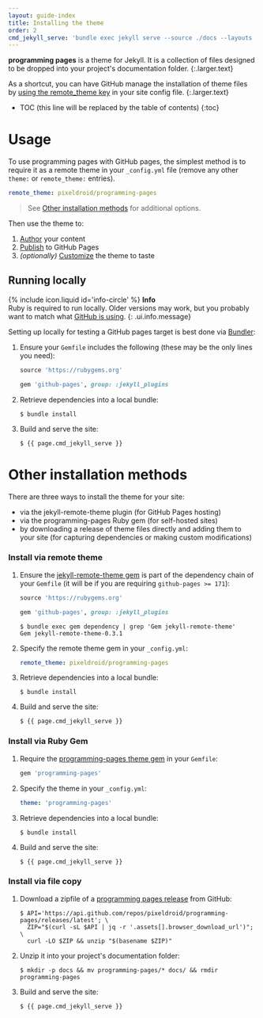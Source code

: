 ```yaml
---
layout: guide-index
title: Installing the theme
order: 2
cmd_jekyll_serve: 'bundle exec jekyll serve --source ./docs --layouts ./docs/_layouts'
---
```


**programming pages** is a theme for Jekyll. It is a collection of files designed to be dropped into your project's documentation folder.
{:.larger.text}

As a shortcut, you can have GitHub manage the installation of theme files by [using the remote_theme key][remote-theme] in your site config file.
{:.larger.text}

- TOC (this line will be replaced by the table of contents)
{:toc}


# Usage

To use programming pages with GitHub pages, the simplest method is to require it as a remote theme in your `_config.yml` file (remove any other `theme:` or `remote_theme:` entries).

```yaml
remote_theme: pixeldroid/programming-pages
```
> See [Other installation methods](#other-installation-methods) for additional options.

Then use the theme to:

1. [Author][author] your content
1. [Publish][publish] to GitHub Pages
1. _(optionally)_ [Customize][customize] the theme to taste


## Running locally

<span>{% include icon.liquid id='info-circle' %} <b>Info</b></span><br>Ruby is required to run locally. Older versions may work, but you probably want to match what [GitHub is using][pages-versions].
{: .ui.info.message}

Setting up locally for testing a GitHub pages target is best done via [Bundler][bundler]:

1. Ensure your `Gemfile` includes the following (these may be the only lines you need):

   ```ruby
   source 'https://rubygems.org'

   gem 'github-pages', group: :jekyll_plugins
   ```

1. Retrieve dependencies into a local bundle:

   ```console
   $ bundle install
   ```

1. Build and serve the site:

   ```console
   $ {{ page.cmd_jekyll_serve }}
   ```


# Other installation methods

There are three ways to install the theme for your site:

- via the jekyll-remote-theme plugin (for GitHub Pages hosting)
- via the programming-pages Ruby gem (for self-hosted sites)
- by downloading a release of theme files directly and adding them to your site (for capturing dependencies or making custom modifications)

### Install via remote theme

1. Ensure the [jekyll-remote-theme gem][remote-theme-gem] is part of the dependency chain of your `Gemfile` (it will be if you are requiring `github-pages >= 171`):

   ```ruby
   source 'https://rubygems.org'

   gem 'github-pages', group: :jekyll_plugins
   ```

   ```console
   $ bundle exec gem dependency | grep 'Gem jekyll-remote-theme'
   Gem jekyll-remote-theme-0.3.1
   ```

1. Specify the remote theme gem in your `_config.yml`:

   ```yaml
   remote_theme: pixeldroid/programming-pages
   ```

1. Retrieve dependencies into a local bundle:

   ```console
   $ bundle install
   ```

1. Build and serve the site:

   ```console
   $ {{ page.cmd_jekyll_serve }}
   ```

### Install via Ruby Gem

1. Require the [programming-pages theme gem][programming-pages-gem] in your `Gemfile`:

   ```ruby
   gem 'programming-pages'
   ```

1. Specify the theme in your `_config.yml`:

   ```yaml
   theme: 'programming-pages'
   ```

1. Retrieve dependencies into a local bundle:

   ```console
   $ bundle install
   ```

1. Build and serve the site:

   ```console
   $ {{ page.cmd_jekyll_serve }}
   ```

### Install via file copy

1. Download a zipfile of a [programming pages release][releases] from GitHub:

   ```console
   $ API='https://api.github.com/repos/pixeldroid/programming-pages/releases/latest'; \
     ZIP="$(curl -sL $API | jq -r '.assets[].browser_download_url')"; \
     curl -LO $ZIP && unzip "$(basename $ZIP)"
   ```

1. Unzip it into your project's documentation folder:

   ```console
   $ mkdir -p docs && mv programming-pages/* docs/ && rmdir programming-pages
   ```

1. Build and serve the site:

   ```console
   $ {{ page.cmd_jekyll_serve }}
   ```



[author]: {{site.baseurl}}/guides/Authoring-Documentation/#/guides/ "Authoring documentation"
[bundler]: http://bundler.io/ "Manage your Ruby application's gem dependencies"
[customize]: {{site.baseurl}}/guides/Customizing/#/guides/ "Customizing the theme"
[pages-versions]: https://pages.github.com/versions/ "version dependencies for GitHub pages"
[programming-pages-gem]: https://rubygems.org/gems/programming-pages "programming pages gem on rubygems.org"
[publish]: {{site.baseurl}}/guides/Publishing-to-GitHub-Pages/#/guides/ "Publishing to GitHub Pages"
[rake-tasks]: {{site.baseurl}}/examples/Rake-tasks/#/examples/ "Rake tasks"
[releases]: https://github.com/pixeldroid/programming-pages/releases "Packaged releases of the Programming Pages template"
[remote-theme]: http://talk.jekyllrb.com/t/remote-themes-on-github-pages/1214 "announcing remote themes on github pages"
[remote-theme-gem]: https://rubygems.org/gems/jekyll-remote-theme "Jekyll plugin for building Jekyll sites with any GitHub-hosted theme"
